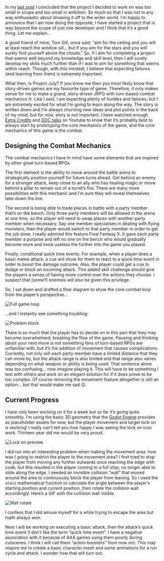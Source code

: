 In my [last post][last_post_link] I concluded that the project I decided to work on was too small in scope and too small in ambition. So much so that I was not in any way enthusiastic about showing it off to the wider world. I’m happy to announce that I am now doing the opposite; I have started a project that is way beyond the scope of just one developer and I think that it’s a good thing. Let me explain…

A good friend of mine, Tom Gill, once said: “aim for the ceiling and you will at least reach the window sill... but if you aim for the stars and you will surely find yourself above the clouds.” So, if I aim for completing a project that seems well beyond my knowledge and skill level, then I will surely develop my skills much further than if I was to aim for something that seems within reach. Though, with this mindset, I believe that expecting failures (and learning from them) is extremely important.

What then, is Project July? If you know me then you most likely know that story-driven games are my favourite type of game. Therefore, it only makes sense for me to make a grand, story-driven JRPG with turn-based combat mechanics &#x1f913;. Like I said, I am expecting plenty of hurdles and failures, but I am extremely excited for what I’m going to learn along the way. The story is written down and I’m always churning new ideas and plot points in the back of my mind, but for now, story is not important. I have watched enough [Extra Credits][extra_credits_channel] and [GDC talks][gdc_talks_channel] on Youtube to know that it’s probably best to always start by prototyping the core mechanics of the game, and the core mechanics of this game is the combat.

## Designing the Combat Mechanics

The combat mechanics I have in mind have some elements that are inspired by other great turn-based RPGs:

The first element is the ability to move around the battle arena to strategically position yourself for future turns ahead. Get behind an enemy for a stronger attack, keep close to an ally who has healing magic or move behind a pillar to remain out of a turret’s fire. There are many more possibilities with this mechanic and I’m sure they will reveal themselves later down the line.

The second is being able to trade places in battle with a party member that’s on the bench. Only three party members will be allowed in the arena at one time, so the player will need to swap places with another party member when necessary. Say one member specialises in dealing with flying monsters, then the player would switch to that party member in order to get the job done. I really admired this feature Final Fantasy X. It gave each party member a purpose and left no one on the bench who would gradually become more and more useless the further into the game you played.

Finally, conditional quick time events. For example, when a player does a basic melee attack, a cue will show for them to react to a quick time event in order to boost the damage outcome. Also, the player could get a cue to dodge or block an incoming attack. This added skill challenge should give the players a sense of having more control over the actions they choose. I suspect that (some?) enemies will also be given this privilege.

So, I sat down and drafted a flow diagram to show the core combat loop from the player’s perspective...

![Full game loop][full_game_loop]

...and I instantly see something troubling:

![Problem block][problem_block]

There is so much that the player has to decide on in this part that they may become overwhelmed; breaking the flow of the game. Pausing and thinking about your next move is not something fans of turn-based RPGs are unfamiliar with, but it’s the addition of movement that causes complications. Currently, not only will each party member have a limited distance that they can move by, but the attack range is also limited and that range also varies depending on what weapon or ability is being used. That sentence alone was too confusing... now imagine playing it. This will have to be something I test with others and work on an elegant solution for if it does prove to be too complex. Of course removing the movement feature altogether is still an option… but that would make me sad &#x2639;.

## Current Progress

I have only been working on it for a week but so far it’s going quite smoothly. I’m using the basic 3D geometry that the [Godot Engine][godot_link] provides as placeholder assets for now, but the player movement and target lock on is working! I really can’t tell you how happy I was seeing the lock on icon work. Thirteen year old me would be very proud.

![Lock on preview][lock_on]

I did run into an interesting problem when making the movement area: how was I going to restrict the player to the movement area? I first tried to stop the player from moving any further outwards once reaching the edge with code, but this resulted in the player coming to a full stop; no longer able to slide along the edge. I needed an invisible collision “wall” that moved around the area to continuously block the player from leaving. So I used the `atan2` mathematical function to calculate the angle between the player’s starting position and current position, then rotate the collision wall accordingly. Here’s a GIF with the collision wall visible.

![Wall rotate][wall_rotate]

I confess that I did amuse myself for a while trying to escape the area but math always won.

Next I will be working on executing a basic attack, then the attack’s quick time event (I don’t like the term “quick time event”. I have a negative association with it because of AAA games using them poorly during cutscenes. I think I will call them “action boosters” from now on). This may require me to create a basic character mesh and some animations for a run cycle and attack. I wonder how that will turn out.

[last_post_link]: https://stwupton.com/2018/1/project-quik
[extra_credits_channel]: https://www.youtube.com/user/ExtraCreditz
[gdc_talks_channel]: https://www.youtube.com/channel/UC0JB7TSe49lg56u6qH8y_MQ
[godot_link]: https://godotengine.org/

[lock_on]: https://res.cloudinary.com/dyzej76ig/image/upload/v1518289022/project-july/gd_lock_on.gif
[wall_rotate]: https://res.cloudinary.com/dyzej76ig/image/upload/v1518289010/project-july/gd_block.gif
[full_game_loop]: https://res.cloudinary.com/dyzej76ig/image/upload/v1518288836/project-july/full_loop.png
[problem_block]: https://res.cloudinary.com/dyzej76ig/image/upload/v1518288910/project-july/problem_block.png
